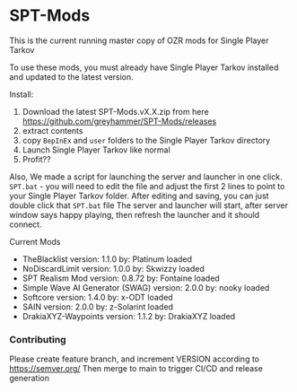 # SPT-Mods


This is the current running master copy of OZR mods for Single Player Tarkov

To use these mods, you must already have Single Player Tarkov installed and updated to the latest version.

Install: 
1. Download the latest SPT-Mods.vX.X.zip from here https://github.com/greyhammer/SPT-Mods/releases
2. extract contents
3. copy `BepInEx` and `user` folders to the Single Player Tarkov directory
4. Launch Single Player Tarkov like normal
5. Profit?? 

Also, We made a script for launching the server and launcher in one click.
`SPT.bat` - you will need to edit the file and adjust the first 2 lines to point to your Single Player Tarkov folder.
After editing and saving, you can just double click that `SPT.bat` file
The server and launcher will start, after server window says happy playing, then refresh the launcher and it should connect.

Current Mods
* TheBlacklist version: 1.1.0 by: Platinum loaded
* NoDiscardLimit version: 1.0.0 by: Skwizzy loaded
* SPT Realism Mod version: 0.8.72 by: Fontaine loaded
* Simple Wave AI Generator (SWAG) version: 2.0.0 by: nooky loaded
* Softcore version: 1.4.0 by: x-ODT loaded
* SAIN version: 2.0.0 by: z-Solarint loaded
* DrakiaXYZ-Waypoints version: 1.1.2 by: DrakiaXYZ loaded

### Contributing
Please create feature branch, and increment VERSION according to https://semver.org/
Then merge to main to trigger CI/CD and release generation